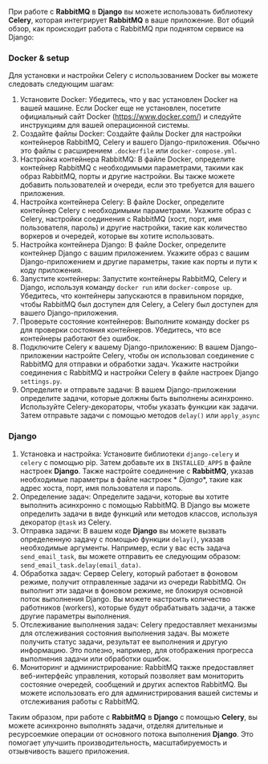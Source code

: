 При работе с **RabbitMQ** в **Django** вы можете использовать библиотеку **Celery**, которая интегрирует **RabbitMQ** в
ваше приложение.
Вот общий обзор, как происходит работа с RabbitMQ при поднятом сервисе на Django:

### Docker & setup

Для установки и настройки Celery с использованием Docker вы можете следовать следующим шагам:

1. Установите Docker: Убедитесь, что у вас установлен Docker на вашей машине. Если Docker еще не установлен, посетите
   официальный сайт Docker (https://www.docker.com/) и следуйте инструкциям для вашей операционной системы.
2. Создайте файлы Docker: Создайте файлы Docker для настройки контейнеров RabbitMQ, Celery и вашего Django-приложения.
   Обычно это файлы с расширением `.dockerfile` или `docker-compose.yml`.
3. Настройка контейнера RabbitMQ: В файле Docker, определите контейнер RabbitMQ с необходимыми параметрами, такими как
   образ RabbitMQ, порты и другие настройки. Вы также можете добавить пользователей и очереди, если это требуется для
   вашего приложения.
4. Настройка контейнера Celery: В файле Docker, определите контейнер Celery с необходимыми параметрами. Укажите образ с
   Celery, настройки соединения с RabbitMQ (хост, порт, имя пользователя, пароль) и другие настройки, такие как
   количество
   воркеров и очередей, которые вы хотите использовать.
5. Настройка контейнера Django: В файле Docker, определите контейнер Django с вашим приложением. Укажите образ с вашим
   Django-приложением и другие параметры, такие как порты и пути к коду приложения.
6. Запустите контейнеры: Запустите контейнеры RabbitMQ, Celery и Django, используя команду `docker run`
   или `docker-compose
   up`. Убедитесь, что контейнеры запускаются в правильном порядке, чтобы RabbitMQ был доступен для Celery, а Celery был
   доступен для вашего Django-приложения.
7. Проверьте состояние контейнеров: Выполните команду docker ps для проверки состояния контейнеров. Убедитесь, что все
   контейнеры работают без ошибок.
8. Подключите Celery к вашему Django-приложению: В вашем Django-приложении настройте Celery, чтобы он использовал
   соединение с RabbitMQ для отправки и обработки задач. Укажите настройки соединения с RabbitMQ и настройки Celery в
   файле
   настроек Django `settings.py`.
9. Определите и отправьте задачи: В вашем Django-приложении определите задачи, которые должны быть выполнены асинхронно.
   Используйте Celery-декораторы, чтобы указать функции как задачи. Затем отправьте задачи с помощью методов `delay()`
   или
   `apply_async`

### Django

1. Установка и настройка: Установите библиотеки `django-celery` и `celery` с помощью pip. Затем добавьте их
   в `INSTALLED_APPS`
   в
   файле настроек **Django**. Также настройте соединение с **RabbitMQ**, указав необходимые параметры в файле настроек *
   *Django**,
   такие как адрес хоста, порт, имя пользователя и пароль.
2. Определение задач: Определите задачи, которые вы хотите выполнить асинхронно с помощью RabbitMQ. В Django вы можете
   определить задачи в виде функций или методов классов, используя декоратор `@task` из Celery.
3. Отправка задачи: В вашем коде **Django** вы можете вызвать определенную задачу с помощью функции `delay()`, указав
   необходимые
   аргументы. Например, если у вас есть задача `send_email_task`, вы можете отправить ее следующим образом:
   `send_email_task.delay(email_data)`.
4. Обработка задач: Сервер Celery, который работает в фоновом режиме, получит отправленные задачи из очереди RabbitMQ.
   Он
   выполнит эти задачи в фоновом режиме, не блокируя основной поток выполнения Django. Вы можете настроить количество
   работников (workers), которые будут обрабатывать задачи, а также другие параметры выполнения.
5. Отслеживание выполнения задач: Celery предоставляет механизмы для отслеживания состояния выполнения задач. Вы можете
   получить статус задачи, результат ее выполнения и другую информацию. Это полезно, например, для отображения прогресса
   выполнения задачи или обработки ошибок.
6. Мониторинг и администрирование: RabbitMQ также предоставляет веб-интерфейс управления, который позволяет вам
   мониторить состояние очередей, сообщений и других аспектов RabbitMQ. Вы можете использовать его для администрирования
   вашей
   системы и отслеживания работы с RabbitMQ.

Таким образом, при работе с **RabbitMQ** в **Django** с помощью **Celery**, вы можете асинхронно выполнять задачи,
отделяя
длительные и ресурсоемкие операции от основного потока выполнения **Django**. Это помогает улучшить производительность,
масштабируемость и отзывчивость вашего приложения.